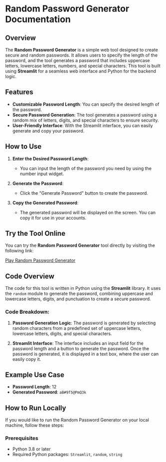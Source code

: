 # Random Password Generator Documentation

## Overview

The **Random Password Generator** is a simple web tool designed to create secure and random passwords. It allows users to specify the length of the password, and the tool generates a password that includes uppercase letters, lowercase letters, numbers, and special characters. This tool is built using **Streamlit** for a seamless web interface and Python for the backend logic.

## Features

- **Customizable Password Length**: You can specify the desired length of the password.
- **Secure Password Generation**: The tool generates a password using a random mix of letters, digits, and special characters to ensure security.
- **User-Friendly Interface**: With the Streamlit interface, you can easily generate and copy your password.
  
## How to Use

1. **Enter the Desired Password Length**:
   - You can input the length of the password you need by using the number input widget.
   
2. **Generate the Password**:
   - Click the "Generate Password" button to create the password.
   
3. **Copy the Generated Password**:
   - The generated password will be displayed on the screen. You can copy it for use in your accounts.
  
## Try the Tool Online

You can try the **Random Password Generator** tool directly by visiting the following link:

[Play Random Password Generator](https://randompassword-5jijopu7auwknaya4ofyh2.streamlit.app/)

## Code Overview

The code for this tool is written in Python using the **Streamlit** library. It uses the `random` module to generate the password, combining uppercase and lowercase letters, digits, and punctuation to create a secure password.

### Code Breakdown:

1. **Password Generation Logic**:
   The password is generated by selecting random characters from a predefined set of uppercase letters, lowercase letters, digits, and special characters.

2. **Streamlit Interface**:
   The interface includes an input field for the password length and a button to generate the password. Once the password is generated, it is displayed in a text box, where the user can easily copy it.

## Example Use Case

- **Password Length**: 12
- **Generated Password**: `aB#9f5@PmQ3k`

## How to Run Locally

If you would like to run the Random Password Generator on your local machine, follow these steps:

### Prerequisites

- Python 3.8 or later
- Required Python packages: `Streamlit`, `random`, `string`
